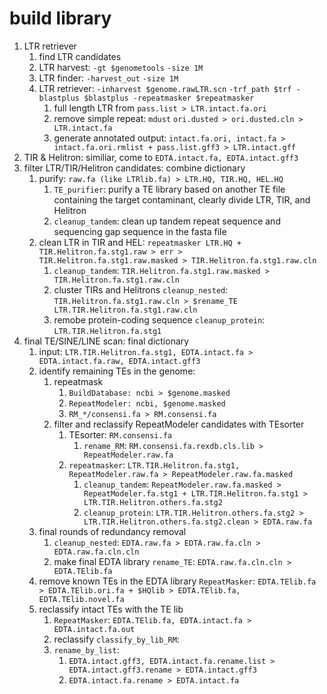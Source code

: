 # build library

1. LTR retriever
	1. find LTR candidates
	2. LTR harvest: `-gt $genometools` `-size 1M`
	3. LTR finder: `-harvest_out` `-size 1M`
	4. LTR retriever: `-inharvest $genome.rawLTR.scn` `-trf_path $trf -blastplus $blastplus -repeatmasker $repeatmasker`
		1. full length LTR from `pass.list > LTR.intact.fa.ori`
		2. remove simple repeat: `mdust` `ori.dusted > ori.dusted.cln > LTR.intact.fa`
		3. generate annotated output: `intact.fa.ori, intact.fa > intact.fa.ori.rmlist + pass.list.gff3 > LTR.intact.gff`
2. TIR & Helitron: similiar, come to `EDTA.intact.fa, EDTA.intact.gff3`
3. filter LTR/TIR/Helitron candidates: combine dictionary
	1. purify: `raw.fa (like LTRlib.fa) > LTR.HQ, TIR.HQ, HEL.HQ`
		1. `TE_purifier`: purify a TE library based on another TE file containing the target contaminant, clearly divide LTR, TIR, and Helitron
		2. `cleanup_tandem`: clean up tandem repeat sequence and sequencing gap sequence in the fasta file
	2. clean LTR in TIR and HEL: `repeatmasker LTR.HQ + TIR.Helitron.fa.stg1.raw > err > TIR.Helitron.fa.stg1.raw.masked > TIR.Helitron.fa.stg1.raw.cln`
		1. `cleanup_tandem`: `TIR.Helitron.fa.stg1.raw.masked > TIR.Helitron.fa.stg1.raw.cln`
		2. cluster TIRs and Helitrons `cleanup_nested`: `TIR.Helitron.fa.stg1.raw.cln > $rename_TE LTR.TIR.Helitron.fa.stg1.raw.cln`
		3. remobe protein-coding sequence `cleanup_protein`: `LTR.TIR.Helitron.fa.stg1`
4. final TE/SINE/LINE scan: final dictionary
	1. input: `LTR.TIR.Helitron.fa.stg1, EDTA.intact.fa > EDTA.intact.fa.raw, EDTA.intact.gff3`
	2. identify remaining TEs in the genome:
		1. repeatmask
			1. `BuildDatabase: ncbi > $genome.masked`
			2. `RepeatModeler: ncbi, $genome.masked`
			3. `RM_*/consensi.fa > RM.consensi.fa`
		2. filter and reclassify RepeatModeler candidates with TEsorter
			1. TEsorter: `RM.consensi.fa`
				1. `rename_RM`: `RM.consensi.fa.rexdb.cls.lib > RepeatModeler.raw.fa`
			2. `repeatmasker`: `LTR.TIR.Helitron.fa.stg1, RepeatModeler.raw.fa > RepeatModeler.raw.fa.masked`
				1. `cleanup_tandem`: `RepeatModeler.raw.fa.masked > RepeatModeler.fa.stg1 + LTR.TIR.Helitron.fa.stg1 > LTR.TIR.Helitron.others.fa.stg2`
				2. `cleanup_protein`: `LTR.TIR.Helitron.others.fa.stg2 > LTR.TIR.Helitron.others.fa.stg2.clean > EDTA.raw.fa`
	3. final rounds of redundancy removal 
		1. `cleanup_nested`: `EDTA.raw.fa > EDTA.raw.fa.cln > EDTA.raw.fa.cln.cln`
		2. make final EDTA library `rename_TE`: `EDTA.raw.fa.cln.cln > EDTA.TElib.fa`
	4. remove known TEs in the EDTA library `RepeatMasker`: `EDTA.TElib.fa > EDTA.TElib.ori.fa + $HQlib > EDTA.TElib.fa, EDTA.TElib.novel.fa`
	5. reclassify intact TEs with the TE lib
		1. `RepeatMasker`: `EDTA.TElib.fa, EDTA.intact.fa > EDTA.intact.fa.out`
		2. reclassify `classify_by_lib_RM`: 
		3. `rename_by_list`: 
			1. `EDTA.intact.gff3, EDTA.intact.fa.rename.list > EDTA.intact.gff3.rename > EDTA.intact.gff3`
			2. `EDTA.intact.fa.rename > EDTA.intact.fa`